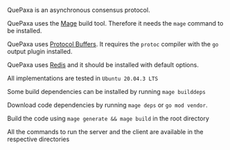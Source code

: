 QuePaxa is an asynchronous consensus protocol.  

[//]: # (The corresponding paper is in the [quepaxa-doc]&#40;https://github.com/dedis/quepaxa-doc&#41; repository.)

QuePaxa uses the [Mage](https://magefile.org/) build tool. Therefore it needs the ```mage``` command to be installed.


QuePaxa uses [Protocol Buffers](https://developers.google.com/protocol-buffers/).
It requires the ```protoc``` compiler with the ```go``` output plugin installed.


QuePaxa uses [Redis](https://redis.io/topics/quickstart) and it should be installed with default options.

All implementations are tested in ```Ubuntu 20.04.3 LTS```

Some build dependencies can be installed by running ```mage builddeps```

Download code dependencies by running ```mage deps``` or ```go mod vendor```.

Build the code using ```mage generate && mage build``` in the root directory

All the commands to run the server and the client are available in the respective directories
